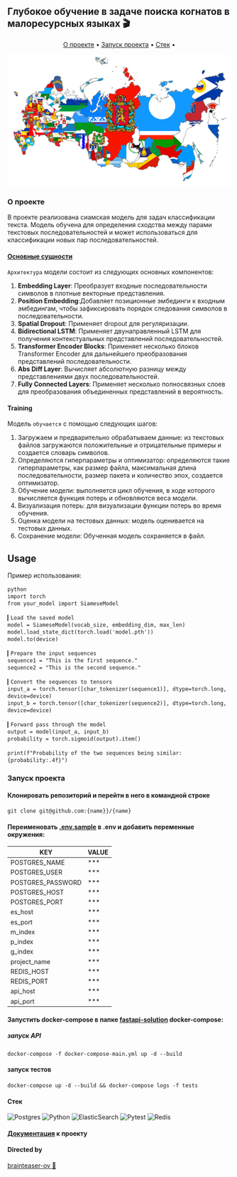 
## Глубокое обучение в задаче поиска когнатов в малоресурсных языках 🎬


<p align="center">
  <a href="#о-проекте">О проекте</a> •
  <a href="#запуск-проекта">Запуск проекта</a> •
  <a href="#стек">Стек</a> •

<p align="center">
  <img src="/Flag-maps_of_the_subjects_of_Russia.png" alt="Siamese Text Classification
" width="738">
</p>


### О проекте 
В проекте реализована сиамская модель для задач классификации текста. Модель обучена для определения сходства между парами текстовых последовательностей и может использоваться для классификации новых пар последовательностей.

#### [Основные сущности](https://github.com/brainteaser-ov/diplom/blob/main/torch_cognates.ipynb)

`Архитектура` модели состоит из следующих основных компонентов:
1. **Embedding Layer**: Преобразует входные последовательности символов в плотные векторные представления.
2. **Position Embedding**:Добавляет позиционные эмбединги к входным эмбедингам, чтобы зафиксировать порядок следования символов в последовательности.
3. **Spatial Dropout**: Применяет dropout для регуляризации.
4. **Bidirectional LSTM**: Применяет двунаправленный LSTM для получения контекстуальных представлений последовательностей.
5. **Transformer Encoder Blocks**: Применяет несколько блоков Transformer Encoder для дальнейшего преобразования представлений последовательности.
6. **Abs Diff Layer**: Вычисляет абсолютную разницу между представлениями двух последовательностей.
7. **Fully Connected Layers**: Применяет несколько полносвязных слоев для преобразования объединенных представлений в вероятность.

#### Training

Модель `обучается` с помощью следующих шагов:

1. Загружаем и предварительно обрабатываем данные: из текстовых файлов загружаются положительные и отрицательные примеры и создается словарь символов.
2. Определяются гиперпараметры и оптимизатор: определяются такие гиперпараметры, как размер файла, максимальная длина последовательности, размер пакета и количество эпох, создается оптимизатор.
3. Обучение модели: выполняется цикл обучения, в ходе которого вычисляется функция потерь и обновляются веса модели.
4. Визуализация потерь: для визуализации функции потерь во время обучения.
5. Оценка модели на тестовых данных: модель оценивается на тестовых данных.
6. Сохранение модели: Обученная модель сохраняется в файл.

## Usage

Пример использования: 
```
python
import torch
from your_model import SiameseModel

▎Load the saved model
model = SiameseModel(vocab_size, embedding_dim, max_len)
model.load_state_dict(torch.load('model.pth'))
model.to(device)

▎Prepare the input sequences
sequence1 = "This is the first sequence."
sequence2 = "This is the second sequence."

▎Convert the sequences to tensors
input_a = torch.tensor([char_tokenizer(sequence1)], dtype=torch.long, device=device)
input_b = torch.tensor([char_tokenizer(sequence2)], dtype=torch.long, device=device)

▎Forward pass through the model
output = model(input_a, input_b)
probability = torch.sigmoid(output).item()

print(f"Probability of the two sequences being similar: {probability:.4f}")

```

### Запуск проекта

#### Клонировать репозиторий и перейти в него в командной строке
```
git clone git@github.com:{name}}/{name}
```
#### Переименовать [.env.sample](https://github.com/amanita-bad/Async_API_sprint_2/blob/main/.env_sample) в .env и добавить переменные окружения:

| KEY               | VALUE |
|-------------------|-------|
| POSTGRES_NAME     | ***   |
| POSTGRES_USER     | ***   |
| POSTGRES_PASSWORD | ***   |
| POSTGRES_HOST     | ***   |
| POSTGRES_PORT     | ***   |
| es_host           | ***   |
| es_port           | ***   |
| m_index           | ***   |
| p_index           | ***   |
| g_index           | ***   |
| project_name      | ***   |
| REDIS_HOST        | ***   |
| REDIS_PORT        | ***   |
| api_host          | ***   |
| api_port          | ***   |

#### Запустить docker-compose в папке [fastapi-solution](https://github.com/amanita-bad/Async_API_sprint_2/tree/main/fastapi-solution) docker-compose:

##### запуск API
```
docker-compose -f docker-compose-main.yml up -d --build 

```
#### запуск тестов
```
docker-compose up -d --build && docker-compose logs -f tests 
```

#### Стек
![Postgres](https://img.shields.io/badge/postgres-%23316192.svg?style=for-the-badge&logo=postgresql&logoColor=white) 
![Python](https://img.shields.io/badge/python-3670A0?style=for-the-badge&logo=python&logoColor=ffdd54) 
![ElasticSearch](https://img.shields.io/badge/-ElasticSearch-005571?style=for-the-badge&logo=elasticsearch)
![Pytest](https://img.shields.io/badge/pytest-%23316192.svg?style=for-the-badge&logo=pytest&logoColor=green) 
![Redis](https://img.shields.io/badge/redis-%23316192.svg?style=for-the-badge&logo=redis&logoColor=violet) 
#### [Документация](http://localhost:8000/api/openapi) к проекту

#### Directed by 


[brainteaser-ov 💛](https://github.com/brainteaser-ov)  

